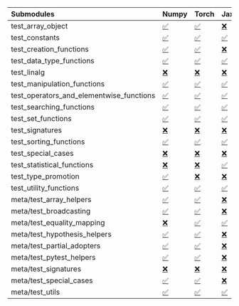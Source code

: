 | Submodules                               | Numpy                                                                                                                           | Torch                                                                                                                           | Jax                                                                                                                             | Tensorflow                                                                                                                      |
|:-----------------------------------------|:--------------------------------------------------------------------------------------------------------------------------------|:--------------------------------------------------------------------------------------------------------------------------------|:--------------------------------------------------------------------------------------------------------------------------------|:--------------------------------------------------------------------------------------------------------------------------------|
| test_array_object                        | <a href="https://github.com/unifyai/ivy/runs/8170414947?check_suite_focus=true" rel="noopener noreferrer" target="_blank">✅</a> | <a href="https://github.com/unifyai/ivy/runs/8170415762?check_suite_focus=true" rel="noopener noreferrer" target="_blank">✅</a> | <a href="https://github.com/unifyai/ivy/runs/8170416573?check_suite_focus=true" rel="noopener noreferrer" target="_blank">❌</a> | <a href="https://github.com/unifyai/ivy/runs/8170417243?check_suite_focus=true" rel="noopener noreferrer" target="_blank">✅</a> |
| test_constants                           | <a href="https://github.com/unifyai/ivy/runs/8170414978?check_suite_focus=true" rel="noopener noreferrer" target="_blank">✅</a> | <a href="https://github.com/unifyai/ivy/runs/8170415784?check_suite_focus=true" rel="noopener noreferrer" target="_blank">✅</a> | <a href="https://github.com/unifyai/ivy/runs/8170416587?check_suite_focus=true" rel="noopener noreferrer" target="_blank">✅</a> | <a href="https://github.com/unifyai/ivy/runs/8170417270?check_suite_focus=true" rel="noopener noreferrer" target="_blank">✅</a> |
| test_creation_functions                  | <a href="https://github.com/unifyai/ivy/runs/8170415007?check_suite_focus=true" rel="noopener noreferrer" target="_blank">✅</a> | <a href="https://github.com/unifyai/ivy/runs/8170415815?check_suite_focus=true" rel="noopener noreferrer" target="_blank">✅</a> | <a href="https://github.com/unifyai/ivy/runs/8170416615?check_suite_focus=true" rel="noopener noreferrer" target="_blank">❌</a> | <a href="https://github.com/unifyai/ivy/runs/8170417302?check_suite_focus=true" rel="noopener noreferrer" target="_blank">✅</a> |
| test_data_type_functions                 | <a href="https://github.com/unifyai/ivy/runs/8170415031?check_suite_focus=true" rel="noopener noreferrer" target="_blank">✅</a> | <a href="https://github.com/unifyai/ivy/runs/8170415850?check_suite_focus=true" rel="noopener noreferrer" target="_blank">✅</a> | <a href="https://github.com/unifyai/ivy/runs/8170416638?check_suite_focus=true" rel="noopener noreferrer" target="_blank">✅</a> | <a href="https://github.com/unifyai/ivy/runs/8170417325?check_suite_focus=true" rel="noopener noreferrer" target="_blank">✅</a> |
| test_linalg                              | <a href="https://github.com/unifyai/ivy/runs/8170415066?check_suite_focus=true" rel="noopener noreferrer" target="_blank">❌</a> | <a href="https://github.com/unifyai/ivy/runs/8170415885?check_suite_focus=true" rel="noopener noreferrer" target="_blank">❌</a> | <a href="https://github.com/unifyai/ivy/runs/8170416664?check_suite_focus=true" rel="noopener noreferrer" target="_blank">❌</a> | <a href="https://github.com/unifyai/ivy/runs/8170417347?check_suite_focus=true" rel="noopener noreferrer" target="_blank">❌</a> |
| test_manipulation_functions              | <a href="https://github.com/unifyai/ivy/runs/8170415099?check_suite_focus=true" rel="noopener noreferrer" target="_blank">✅</a> | <a href="https://github.com/unifyai/ivy/runs/8170415930?check_suite_focus=true" rel="noopener noreferrer" target="_blank">✅</a> | <a href="https://github.com/unifyai/ivy/runs/8170416693?check_suite_focus=true" rel="noopener noreferrer" target="_blank">✅</a> | <a href="https://github.com/unifyai/ivy/runs/8170417377?check_suite_focus=true" rel="noopener noreferrer" target="_blank">✅</a> |
| test_operators_and_elementwise_functions | <a href="https://github.com/unifyai/ivy/runs/8170415132?check_suite_focus=true" rel="noopener noreferrer" target="_blank">✅</a> | <a href="https://github.com/unifyai/ivy/runs/8170415970?check_suite_focus=true" rel="noopener noreferrer" target="_blank">✅</a> | <a href="https://github.com/unifyai/ivy/runs/8170416743?check_suite_focus=true" rel="noopener noreferrer" target="_blank">✅</a> | <a href="https://github.com/unifyai/ivy/runs/8170417405?check_suite_focus=true" rel="noopener noreferrer" target="_blank">✅</a> |
| test_searching_functions                 | <a href="https://github.com/unifyai/ivy/runs/8170415158?check_suite_focus=true" rel="noopener noreferrer" target="_blank">✅</a> | <a href="https://github.com/unifyai/ivy/runs/8170416002?check_suite_focus=true" rel="noopener noreferrer" target="_blank">✅</a> | <a href="https://github.com/unifyai/ivy/runs/8170416785?check_suite_focus=true" rel="noopener noreferrer" target="_blank">✅</a> | <a href="https://github.com/unifyai/ivy/runs/8170417438?check_suite_focus=true" rel="noopener noreferrer" target="_blank">✅</a> |
| test_set_functions                       | <a href="https://github.com/unifyai/ivy/runs/8170415181?check_suite_focus=true" rel="noopener noreferrer" target="_blank">✅</a> | <a href="https://github.com/unifyai/ivy/runs/8170416053?check_suite_focus=true" rel="noopener noreferrer" target="_blank">✅</a> | <a href="https://github.com/unifyai/ivy/runs/8170416833?check_suite_focus=true" rel="noopener noreferrer" target="_blank">✅</a> | <a href="https://github.com/unifyai/ivy/runs/8170417461?check_suite_focus=true" rel="noopener noreferrer" target="_blank">✅</a> |
| test_signatures                          | <a href="https://github.com/unifyai/ivy/runs/8170415202?check_suite_focus=true" rel="noopener noreferrer" target="_blank">❌</a> | <a href="https://github.com/unifyai/ivy/runs/8170416081?check_suite_focus=true" rel="noopener noreferrer" target="_blank">❌</a> | <a href="https://github.com/unifyai/ivy/runs/8170416874?check_suite_focus=true" rel="noopener noreferrer" target="_blank">❌</a> | <a href="https://github.com/unifyai/ivy/runs/8170417494?check_suite_focus=true" rel="noopener noreferrer" target="_blank">❌</a> |
| test_sorting_functions                   | <a href="https://github.com/unifyai/ivy/runs/8170415232?check_suite_focus=true" rel="noopener noreferrer" target="_blank">✅</a> | <a href="https://github.com/unifyai/ivy/runs/8170416122?check_suite_focus=true" rel="noopener noreferrer" target="_blank">✅</a> | <a href="https://github.com/unifyai/ivy/runs/8170416904?check_suite_focus=true" rel="noopener noreferrer" target="_blank">✅</a> | <a href="https://github.com/unifyai/ivy/runs/8170417519?check_suite_focus=true" rel="noopener noreferrer" target="_blank">✅</a> |
| test_special_cases                       | <a href="https://github.com/unifyai/ivy/runs/8170415252?check_suite_focus=true" rel="noopener noreferrer" target="_blank">❌</a> | <a href="https://github.com/unifyai/ivy/runs/8170416158?check_suite_focus=true" rel="noopener noreferrer" target="_blank">❌</a> | <a href="https://github.com/unifyai/ivy/runs/8170416932?check_suite_focus=true" rel="noopener noreferrer" target="_blank">❌</a> | <a href="https://github.com/unifyai/ivy/runs/8170417550?check_suite_focus=true" rel="noopener noreferrer" target="_blank">❌</a> |
| test_statistical_functions               | <a href="https://github.com/unifyai/ivy/runs/8170415292?check_suite_focus=true" rel="noopener noreferrer" target="_blank">❌</a> | <a href="https://github.com/unifyai/ivy/runs/8170416190?check_suite_focus=true" rel="noopener noreferrer" target="_blank">❌</a> | <a href="https://github.com/unifyai/ivy/runs/8170416954?check_suite_focus=true" rel="noopener noreferrer" target="_blank">✅</a> | <a href="https://github.com/unifyai/ivy/runs/8170417580?check_suite_focus=true" rel="noopener noreferrer" target="_blank">❌</a> |
| test_type_promotion                      | <a href="https://github.com/unifyai/ivy/runs/8170415327?check_suite_focus=true" rel="noopener noreferrer" target="_blank">✅</a> | <a href="https://github.com/unifyai/ivy/runs/8170416242?check_suite_focus=true" rel="noopener noreferrer" target="_blank">❌</a> | <a href="https://github.com/unifyai/ivy/runs/8170416986?check_suite_focus=true" rel="noopener noreferrer" target="_blank">❌</a> | <a href="https://github.com/unifyai/ivy/runs/8170417609?check_suite_focus=true" rel="noopener noreferrer" target="_blank">❌</a> |
| test_utility_functions                   | <a href="https://github.com/unifyai/ivy/runs/8170415365?check_suite_focus=true" rel="noopener noreferrer" target="_blank">✅</a> | <a href="https://github.com/unifyai/ivy/runs/8170416287?check_suite_focus=true" rel="noopener noreferrer" target="_blank">✅</a> | <a href="https://github.com/unifyai/ivy/runs/8170417002?check_suite_focus=true" rel="noopener noreferrer" target="_blank">✅</a> | <a href="https://github.com/unifyai/ivy/runs/8170417637?check_suite_focus=true" rel="noopener noreferrer" target="_blank">✅</a> |
| meta/test_array_helpers                  | <a href="https://github.com/unifyai/ivy/runs/8170415410?check_suite_focus=true" rel="noopener noreferrer" target="_blank">✅</a> | <a href="https://github.com/unifyai/ivy/runs/8170416306?check_suite_focus=true" rel="noopener noreferrer" target="_blank">✅</a> | <a href="https://github.com/unifyai/ivy/runs/8170417023?check_suite_focus=true" rel="noopener noreferrer" target="_blank">❌</a> | <a href="https://github.com/unifyai/ivy/runs/8170417660?check_suite_focus=true" rel="noopener noreferrer" target="_blank">✅</a> |
| meta/test_broadcasting                   | <a href="https://github.com/unifyai/ivy/runs/8170415448?check_suite_focus=true" rel="noopener noreferrer" target="_blank">✅</a> | <a href="https://github.com/unifyai/ivy/runs/8170416328?check_suite_focus=true" rel="noopener noreferrer" target="_blank">✅</a> | <a href="https://github.com/unifyai/ivy/runs/8170417046?check_suite_focus=true" rel="noopener noreferrer" target="_blank">❌</a> | <a href="https://github.com/unifyai/ivy/runs/8170417681?check_suite_focus=true" rel="noopener noreferrer" target="_blank">✅</a> |
| meta/test_equality_mapping               | <a href="https://github.com/unifyai/ivy/runs/8170415490?check_suite_focus=true" rel="noopener noreferrer" target="_blank">❌</a> | <a href="https://github.com/unifyai/ivy/runs/8170416350?check_suite_focus=true" rel="noopener noreferrer" target="_blank">✅</a> | <a href="https://github.com/unifyai/ivy/runs/8170417065?check_suite_focus=true" rel="noopener noreferrer" target="_blank">✅</a> | <a href="https://github.com/unifyai/ivy/runs/8170417700?check_suite_focus=true" rel="noopener noreferrer" target="_blank">✅</a> |
| meta/test_hypothesis_helpers             | <a href="https://github.com/unifyai/ivy/runs/8170415524?check_suite_focus=true" rel="noopener noreferrer" target="_blank">✅</a> | <a href="https://github.com/unifyai/ivy/runs/8170416377?check_suite_focus=true" rel="noopener noreferrer" target="_blank">✅</a> | <a href="https://github.com/unifyai/ivy/runs/8170417086?check_suite_focus=true" rel="noopener noreferrer" target="_blank">❌</a> | <a href="https://github.com/unifyai/ivy/runs/8170417718?check_suite_focus=true" rel="noopener noreferrer" target="_blank">✅</a> |
| meta/test_partial_adopters               | <a href="https://github.com/unifyai/ivy/runs/8170415553?check_suite_focus=true" rel="noopener noreferrer" target="_blank">✅</a> | <a href="https://github.com/unifyai/ivy/runs/8170416412?check_suite_focus=true" rel="noopener noreferrer" target="_blank">✅</a> | <a href="https://github.com/unifyai/ivy/runs/8170417106?check_suite_focus=true" rel="noopener noreferrer" target="_blank">❌</a> | <a href="https://github.com/unifyai/ivy/runs/8170417745?check_suite_focus=true" rel="noopener noreferrer" target="_blank">✅</a> |
| meta/test_pytest_helpers                 | <a href="https://github.com/unifyai/ivy/runs/8170415598?check_suite_focus=true" rel="noopener noreferrer" target="_blank">✅</a> | <a href="https://github.com/unifyai/ivy/runs/8170416449?check_suite_focus=true" rel="noopener noreferrer" target="_blank">✅</a> | <a href="https://github.com/unifyai/ivy/runs/8170417131?check_suite_focus=true" rel="noopener noreferrer" target="_blank">❌</a> | <a href="https://github.com/unifyai/ivy/runs/8170417770?check_suite_focus=true" rel="noopener noreferrer" target="_blank">✅</a> |
| meta/test_signatures                     | <a href="https://github.com/unifyai/ivy/runs/8170415679?check_suite_focus=true" rel="noopener noreferrer" target="_blank">❌</a> | <a href="https://github.com/unifyai/ivy/runs/8170416502?check_suite_focus=true" rel="noopener noreferrer" target="_blank">❌</a> | <a href="https://github.com/unifyai/ivy/runs/8170417158?check_suite_focus=true" rel="noopener noreferrer" target="_blank">❌</a> | <a href="https://github.com/unifyai/ivy/runs/8170417795?check_suite_focus=true" rel="noopener noreferrer" target="_blank">❌</a> |
| meta/test_special_cases                  | <a href="https://github.com/unifyai/ivy/runs/8170415703?check_suite_focus=true" rel="noopener noreferrer" target="_blank">✅</a> | <a href="https://github.com/unifyai/ivy/runs/8170416531?check_suite_focus=true" rel="noopener noreferrer" target="_blank">✅</a> | <a href="https://github.com/unifyai/ivy/runs/8170417190?check_suite_focus=true" rel="noopener noreferrer" target="_blank">❌</a> | <a href="https://github.com/unifyai/ivy/runs/8170417817?check_suite_focus=true" rel="noopener noreferrer" target="_blank">✅</a> |
| meta/test_utils                          | <a href="https://github.com/unifyai/ivy/runs/8170415739?check_suite_focus=true" rel="noopener noreferrer" target="_blank">✅</a> | <a href="https://github.com/unifyai/ivy/runs/8170416545?check_suite_focus=true" rel="noopener noreferrer" target="_blank">✅</a> | <a href="https://github.com/unifyai/ivy/runs/8170417213?check_suite_focus=true" rel="noopener noreferrer" target="_blank">✅</a> | <a href="https://github.com/unifyai/ivy/runs/8170417845?check_suite_focus=true" rel="noopener noreferrer" target="_blank">✅</a> |